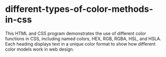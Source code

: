 # different-types-of-color-methods-in-css
This HTML and CSS program demonstrates the use of different color functions in CSS, including named colors, HEX, RGB, RGBA, HSL, and HSLA. Each heading displays text in a unique color format to show how different color models work in web design.
